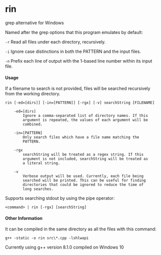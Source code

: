 # rin

grep alternative for Windows

Named after the grep options that this program emulates by default:

`-r` Read all files under each directory, recursively.

`-i` Ignore case distinctions in both the PATTERN and the input files.

`-n` Prefix each line of output with the 1-based line number within its input file.

#### Usage

If a filename to search is not provided, files will be searched recursively from the working directory.

    rin [-ed=[dirs]] [-in=[PATTERN]] [-rgx] [-v] searchString [FILENAME]

        -ed=[dirs]
            Ignore a comma-separated list of directory names. If this
            argument is repeated, the values of each argument will be
            combined.

        -in=[PATTERN]
            Only search files which have a file name matching the
            PATTERN.

        -rgx
            searchString will be treated as a regex string. If this
            argument is not included, searchString will be treated as
            a literal string.

        -v
            Verbose output will be used. Currently, each file being
            searched will be printed. This can be useful for finding
            directories that could be ignored to reduce the time of
            long searches.

Supports searching stdout by using the pipe operator:

    <command> | rin [-rgx] [searchString]

#### Other Information

It can be compiled in the same directory as all the files with this command:

    g++ -static -o rin src\*.cpp -lshlwapi

Currently using g++ version 8.1.0 compiled on Windows 10
